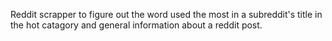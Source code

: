 Reddit scrapper to figure out the word used the most in a subreddit's title in the hot catagory and general information about a reddit post.
